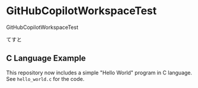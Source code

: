 # GitHubCopilotWorkspaceTest
GitHubCopilotWorkspaceTest

てすと

## C Language Example

This repository now includes a simple "Hello World" program in C language. See `hello_world.c` for the code.
